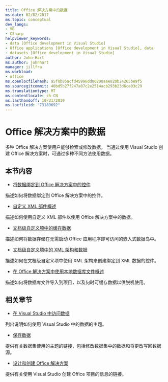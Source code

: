 ```yaml
---
title: Office 解决方案中的数据
ms.date: 02/02/2017
ms.topic: conceptual
dev_langs:
- VB
- CSharp
helpviewer_keywords:
- data [Office development in Visual Studio]
- Office applications [Office development in Visual Studio], data
- datasets [Office development in Visual Studio]
author: John-Hart
ms.author: johnhart
manager: jillfra
ms.workload:
- office
ms.openlocfilehash: a5f0b85acfd45996dd00208aae820b24265be9f5
ms.sourcegitcommit: 40bd5b27f247a07c2e2514acb293b23d6ce03c29
ms.translationtype: MT
ms.contentlocale: zh-CN
ms.lasthandoff: 10/31/2019
ms.locfileid: "73189692"
---
```

# <a name="data-in-office-solutions"></a>Office 解决方案中的数据
  多种 Office 解决方案使用户能够检索或修改数据。 当通过使用 Visual Studio 创建 Office 解决方案时，可通过多种不同方法使用数据。

## <a name="in-this-section"></a>本节内容
- [将数据绑定到 Office 解决方案中的控件](../vsto/binding-data-to-controls-in-office-solutions.md)

 描述如何将数据绑定到 Office 解决方案中的控件。

- [自定义 XML 部件概述](../vsto/custom-xml-parts-overview.md)

 描述如何使用自定义 XML 部件以使用 Office 解决方案中的数据。

- [文档级自定义项中的缓存数据](../vsto/cached-data-in-document-level-customizations.md)

 描述如何将数据存储在无需启动 Office 应用程序即可访问的嵌入式数据岛中。

- [文档级自定义项中的 XML 架构和数据](../vsto/xml-schemas-and-data-in-document-level-customizations.md)

 描述如何在文档级自定义项中使用 XML 架构来创建绑定到 XML 数据的控件。

- [在 Office 解决方案中使用本地数据库文件概述](../vsto/using-local-database-files-in-office-solutions-overview.md)

 描述如何将数据库文件导入到项目，以及何时可缓存数据以供脱机使用。

## <a name="related-sections"></a>相关章节
- [在 Visual Studio 中访问数据](../data-tools/accessing-data-in-visual-studio.md)

 列出说明如何使用 Visual Studio 中的数据的主题。

- [保存数据](../data-tools/save-data-back-to-the-database.md)

 提供有关数据集使用的主题的链接，包括修改数据集中的数据和将更改写回数据源。

- [设计和创建 Office 解决方案](../vsto/designing-and-creating-office-solutions.md)

 提供有关使用 Visual Studio 创建 Office 项目的信息的链接。
